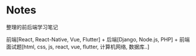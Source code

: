 # Notes

整理的前后端学习笔记

前端[React, React-Native, Vue, Flutter] + 后端[Django, Node.js, PHP] + 前端面试题[html, css, js, react, vue, flutter, 计算机网络, 数据库..]

